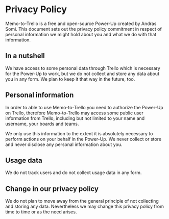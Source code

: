 # Privacy Policy

Memo-to-Trello is a free and open-source Power-Up created by Andras Somi. This document sets out the privacy policy commitment in respect of personal information we might hold about you and what we do with that information.

## In a nutshell

We have access to some personal data through Trello which is necessary for the Power-Up to work, but we do not collect and store any data about you in any form. We plan to keep it that way in the future, too.

## Personal information

In order to able to use Memo-to-Trello you need to authorize the Power-Up on Trello, therefore Memo-to-Trello may access some public user information from Trello, including but not limited to your name and username, your boards and teams.

We only use this information to the extent it is absolutely necessary to perform actions on your behalf in the Power-Up. We never collect or store and never disclose any personal information about you.

## Usage data

We do not track users and do not collect usage data in any form.

## Change in our privacy policy

We do not plan to move away from the general principle of not collecting and storing any data. Nevertheless we may change this privacy policy from time to time or as the need arises.
